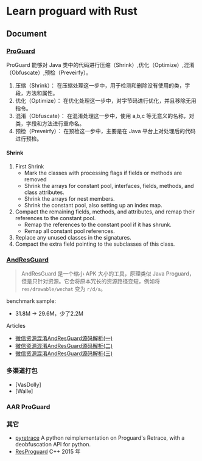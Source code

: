 # Learn proguard with Rust



## Document

### [ProGuard](https://github.com/Guardsquare/proguard)

ProGuard 能够对 Java 类中的代码进行压缩（Shrink）,优化（Optimize）,混淆（Obfuscate）,预检（Preveirfy）。

1. 压缩（Shrink）：    在压缩处理这一步中，用于检测和删除没有使用的类，字段，方法和属性。
2. 优化（Optimize）：  在优化处理这一步中，对字节码进行优化，并且移除无用指令。
3. 混淆（Obfuscate）： 在混淆处理这一步中，使用 a,b,c 等无意义的名称，对类，字段和方法进行重命名。
4. 预检（Preveirfy）： 在预检这一步中，主要是在 Java 平台上对处理后的代码进行预检。

#### Shrink

1. First Shrink
   - Mark the classes with processing flags if fields or methods are removed
   - Shrink the arrays for constant pool, interfaces, fields, methods, and class attributes.
   - Shrink the arrays for nest members.
   - Shrink the constant pool, also setting up an index map.
2. Compact the remaining fields, methods, and attributes, and remap their references to the constant pool.
   - Remap the references to the constant pool if it has shrunk.
   - Remap all constant pool references.
3. Replace any unused classes in the signatures.
4. Compact the extra field pointing to the subclasses of this class.

### [AndResGuard](https://github.com/shwenzhang/AndResGuard)

> AndResGuard 是一个缩小 APK 大小的工具，原理类似 Java Proguard，但是只针对资源。它会将原本冗长的资源路径变短，例如将 `res/drawable/wechat` 变为 `r/d/a`。

benchmark sample:

 - 31.8M -> 29.6M，少了2.2M

Articles

 - [微信资源混淆AndResGuard源码解析(一)](https://cc1over.github.io/2019/08/08/%E5%BE%AE%E4%BF%A1%E8%B5%84%E6%BA%90%E6%B7%B7%E6%B7%86AndResGuard%E6%BA%90%E7%A0%81%E8%A7%A3%E6%9E%90/)
 - [微信资源混淆AndResGuard源码解析(二)](https://cc1over.github.io/2019/08/09/%E5%BE%AE%E4%BF%A1%E8%B5%84%E6%BA%90%E6%B7%B7%E6%B7%86AndResGuard%E6%BA%90%E7%A0%81%E8%A7%A3%E6%9E%90(%E4%BA%8C)/)
 - [微信资源混淆AndResGuard源码解析(三)](https://cc1over.github.io/2019/08/10/%E5%BE%AE%E4%BF%A1%E8%B5%84%E6%BA%90%E6%B7%B7%E6%B7%86AndResGuard%E6%BA%90%E7%A0%81%E8%A7%A3%E6%9E%90(%E4%B8%89)/)

### 多渠道打包

 - [VasDolly]
 - [Walle]

### AAR ProGuard

### 其它

 - [pyretrace](https://github.com/EverythingMe/pyretrace) A python reimplementation on Proguard's Retrace, with a deobfuscation API for python.
 - [ResProguard](https://github.com/JohnnyYin/ResProguard) C++ 2015 年


